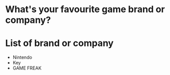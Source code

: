 # What's your favourite game brand or company?

# List of brand or company
- Nintendo
- Key
- GAME FREAK
